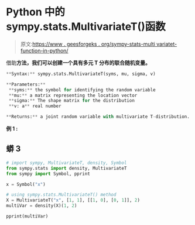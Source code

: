 # Python 中的 sympy.stats.MultivariateT()函数

> 原文:[https://www . geesforgeks . org/sympy-stats-multi variatet-function-in-python/](https://www.geeksforgeeks.org/sympy-stats-multivariatet-function-in-python/)

借助**方法，我们可以创建一个具有多元 T 分布的联合随机变量。**

```py
**Syntax:** sympy.stats.MultivariateT(syms, mu, sigma, v)

**Parameters:**
 **syms:** the symbol for identifying the random variable
 **mu:** a matrix representing the location vector
 **sigma:** The shape matrix for the distribution
 **v: a** real number

**Returns:** a joint random variable with multivariate T-distribution. 
```

**例 1 :**

## 蟒 3

```py
# import sympy, MultivariateT, density, Symbol
from sympy.stats import density, MultivariateT
from sympy import Symbol, pprint

x = Symbol("x")

# using sympy.stats.MultivariateT() method
X = MultivariateT("x", [1, 1], [[1, 0], [0, 1]], 2)
multiVar = density(X)(1, 2)

pprint(multiVar)
```